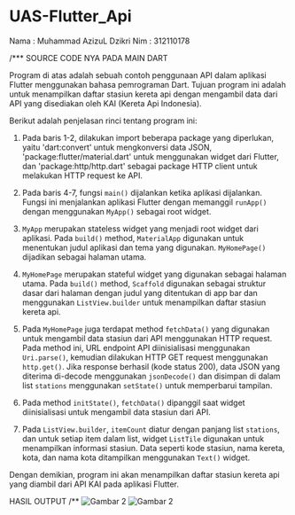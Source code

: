 # UAS-Flutter_Api


Nama : Muhammad AzizuL Dzikri 
Nim : 312110178

/***
SOURCE CODE NYA PADA MAIN DART

Program di atas adalah sebuah contoh penggunaan API dalam aplikasi Flutter menggunakan bahasa pemrograman Dart. Tujuan program ini adalah untuk menampilkan daftar stasiun kereta api dengan mengambil data dari API yang disediakan oleh KAI (Kereta Api Indonesia).

Berikut adalah penjelasan rinci tentang program ini:

1. Pada baris 1-2, dilakukan import beberapa package yang diperlukan, yaitu 'dart:convert' untuk mengkonversi data JSON, 'package:flutter/material.dart' untuk menggunakan widget dari Flutter, dan 'package:http/http.dart' sebagai package HTTP client untuk melakukan HTTP request ke API.

2. Pada baris 4-7, fungsi `main()` dijalankan ketika aplikasi dijalankan. Fungsi ini menjalankan aplikasi Flutter dengan memanggil `runApp()` dengan menggunakan `MyApp()` sebagai root widget.

3. `MyApp` merupakan stateless widget yang menjadi root widget dari aplikasi. Pada `build()` method, `MaterialApp` digunakan untuk menentukan judul aplikasi dan tema yang digunakan. `MyHomePage()` dijadikan sebagai halaman utama.

4. `MyHomePage` merupakan stateful widget yang digunakan sebagai halaman utama. Pada `build()` method, `Scaffold` digunakan sebagai struktur dasar dari halaman dengan judul yang ditentukan di app bar dan menggunakan `ListView.builder` untuk menampilkan daftar stasiun kereta api.

5. Pada `MyHomePage` juga terdapat method `fetchData()` yang digunakan untuk mengambil data stasiun dari API menggunakan HTTP request. Pada method ini, URL endpoint API diinisialisasi menggunakan `Uri.parse()`, kemudian dilakukan HTTP GET request menggunakan `http.get()`. Jika response berhasil (kode status 200), data JSON yang diterima di-decode menggunakan `jsonDecode()` dan disimpan di dalam list `stations` menggunakan `setState()` untuk memperbarui tampilan.

6. Pada method `initState()`, `fetchData()` dipanggil saat widget diinisialisasi untuk mengambil data stasiun dari API.

7. Pada `ListView.builder`, `itemCount` diatur dengan panjang list `stations`, dan untuk setiap item dalam list, widget `ListTile` digunakan untuk menampilkan informasi stasiun. Data seperti kode stasiun, nama kereta, kota, dan nama kota ditampilkan menggunakan `Text()` widget.

Dengan demikian, program ini akan menampilkan daftar stasiun kereta api yang diambil dari API KAI pada aplikasi Flutter.

HASIL OUTPUT
/**
 ![Gambar 2](https://github.com/dezeeonpub/UAS-Flutter_Api/blob/master/web.PNG)
 ![Gambar 2](https://github.com/dezeeonpub/UAS-Flutter_Api/blob/master/Tampilan-mobile.PNG)
